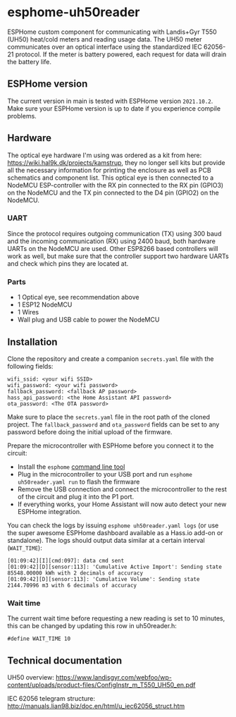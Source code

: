 # esphome-uh50reader
ESPHome custom component for communicating with Landis+Gyr T550 (UH50) heat/cold meters and reading usage data. The UH50 meter communicates over an optical interface using the standardized IEC 62056-21 protocol. If the meter is battery powered, each request for data will drain the battery life. 

## ESPHome version
The current version in main is tested with ESPHome version `2021.10.2`. Make sure your ESPHome version is up to date if you experience compile problems.

## Hardware
The optical eye hardware I'm using was ordered as a kit from here: https://wiki.hal9k.dk/projects/kamstrup, they no longer sell kits but provide all the necessary information for printing the enclosure as well as PCB schematics and component list. This optical eye is then connected to a NodeMCU ESP-controller with the RX pin connected to the RX pin (GPIO3) on the NodeMCU and the TX pin connected to the D4 pin (GPIO2) on the NodeMCU.

### UART
Since the protocol requires outgoing communication (TX) using 300 baud and the incoming communication (RX) using 2400 baud, both hardware UARTs on the NodeMCU are used. Other ESP8266 based controllers will work as well, but make sure that the controller support two hardware UARTs and check which pins they are located at.

### Parts
- 1 Optical eye, see recommendation above
- 1 ESP12 NodeMCU
- 1 Wires
- Wall plug and USB cable to power the NodeMCU

## Installation
Clone the repository and create a companion `secrets.yaml` file with the following fields:
```
wifi_ssid: <your wifi SSID>
wifi_password: <your wifi password>
fallback_password: <fallback AP password>
hass_api_password: <the Home Assistant API password>
ota_password: <The OTA password>
```
Make sure to place the `secrets.yaml` file in the root path of the cloned project. The `fallback_password` and `ota_password` fields can be set to any password before doing the initial upload of the firmware.

Prepare the microcontroller with ESPHome before you connect it to the circuit:
- Install the `esphome` [command line tool](https://esphome.io/guides/getting_started_command_line.html)
- Plug in the microcontroller to your USB port and run `esphome uh50reader.yaml run` to flash the firmware
- Remove the USB connection and connect the microcontroller to the rest of the circuit and plug it into the P1 port.
- If everything works, your Home Assistant will now auto detect your new ESPHome integration.

You can check the logs by issuing `esphome uh50reader.yaml logs` (or use the super awesome ESPHome dashboard available as a Hass.io add-on or standalone). The logs should output data similar at a certain interval (`WAIT_TIME`):
```
[01:09:42][I][cmd:097]: data cmd sent
[01:09:42][D][sensor:113]: 'Cumulative Active Import': Sending state 85548.00000 kWh with 2 decimals of accuracy
[01:09:42][D][sensor:113]: 'Cumulative Volume': Sending state 2144.70996 m3 with 6 decimals of accuracy
```

### Wait time
The current wait time before requesting a new reading is set to 10 minutes, this can be changed by updating this row in uh50reader.h:
```
#define WAIT_TIME 10
```

## Technical documentation
UH50 overview:
https://www.landisgyr.com/webfoo/wp-content/uploads/product-files/ConfigInstr_m_T550_UH50_en.pdf

IEC 62056 telegram structure:
http://manuals.lian98.biz/doc.en/html/u_iec62056_struct.htm

